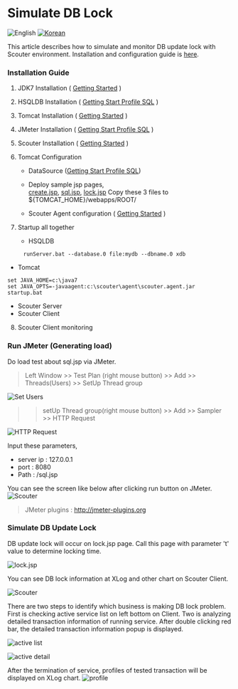 # Simulate DB Lock
![English](https://img.shields.io/badge/language-English-orange.svg) [![Korean](https://img.shields.io/badge/language-Korean-blue.svg)](Simulate-DB-Lock_kr.md)

This article describes how to simulate and monitor DB update lock with Scouter environment. Installation and configuration guide is [here](../main/Getting-Start-Profile-SQL.md).

### Installation Guide
1. JDK7 Installation ( [Getting Started](../main/Getting-Started.md) )
2. HSQLDB Installation ( [Getting Start Profile SQL](../main/Getting-Start-Profile-SQL.md) )
3. Tomcat Installation ( [Getting Started](../main/Getting-Started.md) )
4. JMeter Installation ( [Getting Start Profile SQL](../main/Getting-Start-Profile-SQL.md) )
5. Scouter Installation ( [Getting Started](../main/Getting-Started.md) )
6. Tomcat Configuration
   - DataSource ([Getting Start Profile SQL](../main/Getting-Start-Profile-SQL.md))
   - Deploy sample jsp pages,  
   [create.jsp](https://github.com/scouter-project/scouter-help/blob/master/misc/test-jsp/create.jsp), [sql.jsp](https://github.com/scouter-project/scouter-help/blob/master/misc/test-jsp/sql.jsp), [lock.jsp](https://github.com/scouter-project/scouter-help/blob/master/misc/test-jsp/lock.jsp) Copy these 3 files to ${TOMCAT_HOME}/webapps/ROOT/

   - Scouter Agent configuration ( [Getting Started](./Getting-Started) )

7. Startup all together
   - HSQLDB
```
     runServer.bat --database.0 file:mydb --dbname.0 xdb
```
   - Tomcat
```
set JAVA_HOME=c:\java7
set JAVA_OPTS=-javaagent:c:\scouter\agent\scouter.agent.jar
startup.bat
```
   - Scouter Server
   - Scouter Client

8. Scouter Client monitoring

### Run JMeter (Generating load)
Do load test about sql.jsp via JMeter.

>Left Window >> Test Plan (right mouse button) >> Add >> Threads(Users) >> SetUp Thread group

![Set Users](../img/client/jmeter/set_users.png)

>> setUp Thread group(right mouse button) >> Add >> Sampler >> HTTP Request

![HTTP Request](../img/client/jmeter/http_request.png)

Input these parameters,

* server ip : 127.0.0.1
* port : 8080
* Path : /sql.jsp

You can see the screen like below after clicking run button on JMeter.
![Scouter](../img/client/jmeter/scouter_client.png)

> JMeter plugins : http://jmeter-plugins.org

### Simulate DB Update Lock
DB update lock will occur on lock.jsp page. Call this page with parameter 't' value to determine locking time.

![lock.jsp](../img/client/jmeter/lock.png)

You can see DB lock information at XLog and other chart on Scouter Client.

![Scouter](../img/client/jmeter/scouter_lock.png)

There are two steps to identify which business is making DB lock problem. First is checking active service list on left bottom on Client. Two is analyzing detailed transaction information of running service. After double clicking red bar, the detailed transaction information popup is displayed.

![active list](../img/client/jmeter/analyze_active_list.png) 

![active detail](../img/client/jmeter/analyze_active_detail.png)

After the termination of service, profiles of tested transaction will be displayed on XLog chart.
![profile](../img/client/jmeter/analyze_profile.png)
